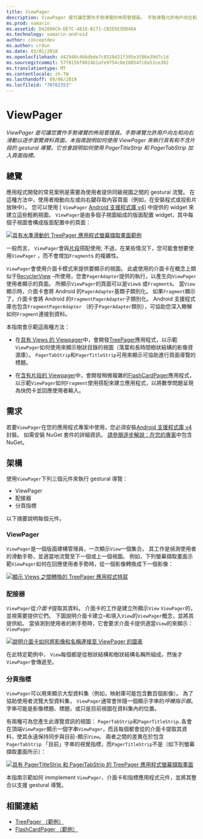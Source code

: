 ```yaml
---
title: ViewPager
description: ViewPager 是可讓您實作手勢導覽的佈局管理員。 手勢導覽允許用戶向左和向右滑動以逐步瀏覽資料頁面。 本指南說明如何使用 ViewPager 來執行具有和不含片段的 gestural 導覽。 它也會說明如何使用 PagerTitleStrip 和 PagerTabStrip 加入頁面指標。
ms.prod: xamarin
ms.assetid: D42896C0-DE7C-4818-B171-CB2D5E5DD46A
ms.technology: xamarin-android
author: conceptdev
ms.author: crdun
ms.date: 03/01/2018
ms.openlocfilehash: d42940c466dbde7c8528d31f395e3f86e39d7c1d
ms.sourcegitcommit: 57f815bf0024b1afe9754c0e28054fc0a53ce302
ms.translationtype: MT
ms.contentlocale: zh-TW
ms.lasthandoff: 09/06/2019
ms.locfileid: "70762353"
---
```

# <a name="viewpager"></a>ViewPager

_ViewPager 是可讓您實作手勢導覽的佈局管理員。手勢導覽允許用戶向左和向右滑動以逐步瀏覽資料頁面。本指南說明如何使用 ViewPager 來執行具有和不含片段的 gestural 導覽。它也會說明如何使用 PagerTitleStrip 和 PagerTabStrip 加入頁面指標。_

## <a name="overview"></a>總覽

應用程式開發的常見案例是需要為使用者提供同級視圖之間的 gestural 流覽。 在這種方法中，使用者撥動向左或向右鍵存取內容頁面（例如，在安裝程式或投影片放映中）。 您可以使用 [ `ViewPager` [Android 支援程式庫 v4](https://www.nuget.org/packages/Xamarin.Android.Support.v4/)] 中提供的 widget 來建立這些輕刷視圖。 `ViewPager`是由多個子視圖組成的版面配置 widget，其中每個子視圖會構成版面配置中的頁面： 

[![具有水準滑動的 TreePager 應用程式螢幕擷取畫面範例](images/01-intro-sml.png)](images/01-intro.png#lightbox)

一般而言， `ViewPager`會與[片段](~/android/platform/fragments/index.md)搭配使用; 不過，在某些情況下，您可能會想要使用`ViewPager` ，而不會增加`Fragment`s 的複雜性。

`ViewPager`會使用介面卡模式來提供要顯示的視圖。 此處使用的介面卡在概念上類似于[RecyclerView](~/android/user-interface/layouts/recycler-view/index.md) &ndash;所使用，您會`PagerAdapter`提供的執行，以產生向`ViewPager`使用者顯示的頁面。 所顯示`ViewPager`的頁面可以是`View`s 或`Fragment`s。 當`View`顯示時，介面卡會將 Android 的`PagerAdapter`基類子類別化。 如果`Fragment`顯示了，介面卡會將 Android 的`FragmentPagerAdapter`子類別化。 Android 支援程式庫也包含`FragmentPagerAdapter` （的子`PagerAdapter`類別），可協助您深入瞭解如何`Fragment`連接到資料。 

本指南會示範這兩種方法： 

- 在[具有 Views 的 Viewpager](~/android/user-interface/controls/view-pager/viewpager-and-views.md)中，會開發[TreePager](https://docs.microsoft.com/samples/xamarin/monodroid-samples/userinterface-treepager)應用程式，以示範`ViewPager`如何使用來顯示樹狀目錄的視圖（落葉和長時間樹狀結構的影像資源庫）。 
    `PagerTabStrip`和`PagerTitleStrip`可用來顯示可協助進行頁面導覽的標題。

- 在[含有片段的 Viewpager](~/android/user-interface/controls/view-pager/viewpager-and-fragments.md)中，會開發稍微複雜的[FlashCardPager](https://docs.microsoft.com/samples/xamarin/monodroid-samples/userinterface-flashcardpager)應用程式，以示範`ViewPager`如何`Fragment`使用搭配來建立應用程式，以將數學問題呈現為快閃卡並回應使用者輸入。 

## <a name="requirements"></a>需求

若要`ViewPager`在您的應用程式專案中使用，您必須安裝[Android 支援程式庫 v4](https://www.nuget.org/packages/Xamarin.Android.Support.v4/)封裝。 如需安裝 NuGet 套件的詳細資訊， [請參閱逐步解說：在您的專案](https://docs.microsoft.com/visualstudio/mac/nuget-walkthrough)中包含 NuGet。 

## <a name="architecture"></a>架構

使用`ViewPager`下列三個元件來執行 gestural 導覽：

- ViewPager
- 配接器
- 分頁指標

以下摘要說明每個元件。

### <a name="viewpager"></a>ViewPager

`ViewPager`是一個版面建構管理員，一次顯示`View`一個集合。 其工作是偵測使用者的滑動手勢，並適當地流覽至下一個或上一個視圖。 例如，下列螢幕擷取畫面示範`ViewPager`如何在回應使用者手勢時，從一個影像轉換成下一個影像： 

[![顯示 Views 之間轉換的 TreePager 應用程式特寫](images/02-transition-sml.png)](images/02-transition.png#lightbox)

### <a name="adapter"></a>配接器

`ViewPager`從*介面卡*提取其資料。 介面卡的工作是建立所顯示`View` `ViewPager`的，並視需要提供它們。 下圖說明介面卡建立&ndash;和填入`View`的`ViewPager`概念，並將其提供給。 當偵測到使用者的刷手勢時，它會要求介面卡提供適當`View`的來顯示： `ViewPager` 

[![說明介面卡如何將影像和名稱連接至 ViewPager 的圖表](images/03-adapter-sml.png)](images/03-adapter.png#lightbox)

在此特定範例中， `View`每個都是從樹狀結構和樹狀結構名稱所組成，然後才`ViewPager`會傳遞至。 

### <a name="pager-indicator"></a>分頁指標

`ViewPager`可以用來顯示大型資料集（例如，映射庫可能包含數百個影像）。 為了協助使用者流覽大型資料集， `ViewPager`通常會伴隨一個顯示字串的*呼機指示器*。 字串可能是影像標題、標題，或只是目前視圖在資料集內的位置。 

有兩種可為您產生此導覽資訊的視圖： `PagerTabStrip`和`PagerTitleStrip.`各會在頂端`ViewPager`顯示一個字串`ViewPager`，而且每個都會從的介面卡提取其資料，使其永遠保持同步與目前-顯示`View`。 兩者之間的差異在於包含`PagerTabStrip` 「目前」字串的視覺指標，而`PagerTitleStrip`不是（如下列螢幕擷取畫面所示）： 

[![具有 PagerTitleStrip 和 PagerTabStrip 的 TreePager 應用程式螢幕擷取畫面](images/04-comparison-sml.png)](images/04-comparison.png#lightbox)

本指南示範如何 immplement `ViewPager`、介面卡和指標應用程式元件，並將其整合以支援 gestural 導覽。 

## <a name="related-links"></a>相關連結

- [TreePager （範例）](https://docs.microsoft.com/samples/xamarin/monodroid-samples/userinterface-treepager)
- [FlashCardPager （範例）](https://docs.microsoft.com/samples/xamarin/monodroid-samples/userinterface-flashcardpager)
